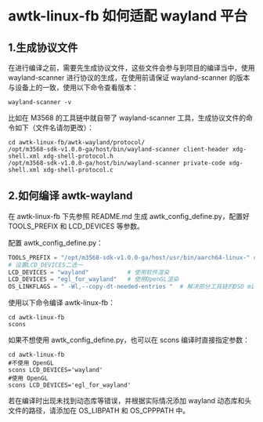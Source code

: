 # awtk-linux-fb 如何适配 wayland 平台

## 1.生成协议文件

在进行编译之前，需要先生成协议文件，这些文件会参与到项目的编译当中，使用 wayland-scanner 进行协议的生成，在使用前请保证 wayland-scanner 的版本与设备上的一致，使用以下命令查看版本：

```shell
wayland-scanner -v
```

比如在 M3568 的工具链中就自带了 wayland-scanner 工具，生成协议文件的命令如下（文件名请勿更改）：

```shell
cd awtk-linux-fb/awtk-wayland/protocol/
/opt/m3568-sdk-v1.0.0-ga/host/bin/wayland-scanner client-header xdg-shell.xml xdg-shell-protocol.h
/opt/m3568-sdk-v1.0.0-ga/host/bin/wayland-scanner private-code xdg-shell.xml xdg-shell-protocol.c
```

## 2.如何编译 awtk-wayland

在 awtk-linux-fb 下先参照 README.md 生成 awtk_config_define.py，配置好 TOOLS_PREFIX 和 LCD_DEVICES 等参数。

配置 awtk_config_define.py：

```python
TOOLS_PREFIX = "/opt/m3568-sdk-v1.0.0-ga/host/usr/bin/aarch64-linux-" # 按自己的板子配置交叉编译工具路径
# 设置LCD_DEVICES二选一
LCD_DEVICES = "wayland"           # 使用软件渲染
LCD_DEVICES = "egl_for_wayland"   # 使用OpenGL渲染
OS_LINKFLAGS = " -Wl,--copy-dt-needed-entries "  # 解决部分工具链的DSO missing错误
```

使用以下命令编译 awtk-linux-fb：

```shell
cd awtk-linux-fb
scons
```

如果不想使用 awtk_config_define.py，也可以在 scons 编译时直接指定参数：

```shell
cd awtk-linux-fb
#不使用 OpenGL
scons LCD_DEVICES='wayland'
#使用 OpenGL
scons LCD_DEVICES='egl_for_wayland'
```

若在编译时出现未找到动态库等错误，并根据实际情况添加 wayland 动态库和头文件的路径，请添加在 OS_LIBPATH 和 OS_CPPPATH 中。